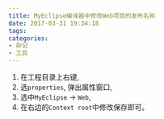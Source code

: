 ```yaml
---
title: MyEclipse编译器中修改Web项目的发布名称
date: 2017-03-31 19:34:18
tags: 
categories: 
- 杂记
- 工具
---
```


1. 在工程目录上右键, 
2. 选`properties`, 弹出属性窗口, 
3. 选中`MyEclipse` -> `Web`, 
4. 在右边的`Context root`中修改保存即可。